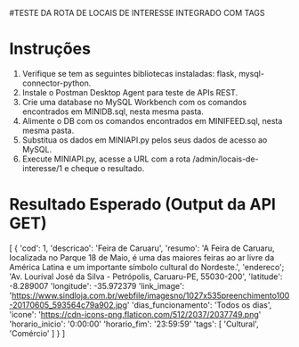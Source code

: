 #TESTE DA ROTA DE LOCAIS DE INTERESSE INTEGRADO COM TAGS

# Instruções

1. Verifique se tem as seguintes bibliotecas instaladas: flask, mysql-connector-python.
2. Instale o Postman Desktop Agent para teste de APIs REST.
3. Crie uma database no MySQL Workbench com os comandos encontrados em MINIDB.sql, nesta mesma pasta.
4. Alimente o DB com os comandos encontrados em MINIFEED.sql, nesta mesma pasta.
5. Substitua os dados em MINIAPI.py pelos seus dados de acesso ao MySQL.
6. Execute MINIAPI.py, acesse a URL com a rota /admin/locais-de-interesse/1 e cheque o resultado.

# Resultado Esperado (Output da API GET)

[
    {
        'cod': 1,
        'descricao': 'Feira de Caruaru',
        'resumo': 'A Feira de Caruaru, localizada no Parque 18 de Maio, é uma das maiores feiras ao ar livre da América Latina e um importante símbolo cultural do Nordeste.',
        'endereco'; 'Av. Lourival José da Silva - Petrópolis, Caruaru-PE, 55030-200',
        'latitude': -8.289007
        'longitude': -35.972379
        'link_image': 'https://www.sindloja.com.br/webfile/imagesno/1027x535preenchimento100-20170605_593564c79a902.jpg'
        'dias_funcionamento': 'Todos os dias',
        'icone': 'https://cdn-icons-png.flaticon.com/512/2037/2037749.png'
        'horario_inicio': '0:00:00'
        'horario_fim': '23:59:59'
        'tags': [
            'Cultural',
            'Comércio'
        ]
    }
]
